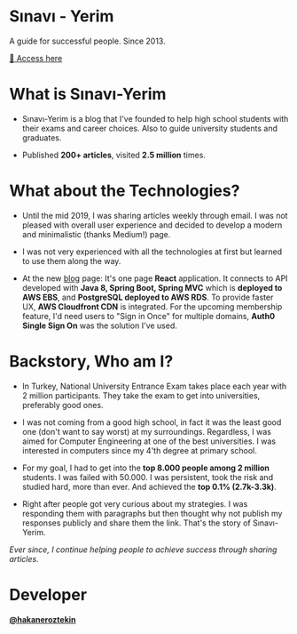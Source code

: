# Sınavı - Yerim
A guide for successful people. Since 2013.

[📜 Access here](https://sinaviyerim.com/)

# What is Sınavı-Yerim
* Sınavı-Yerim is a blog that I've founded to help high school students with their exams and career choices. Also to guide university students and graduates.

* Published **200+ articles**, visited **2.5 million** times.

# What about the Technologies?
* Until the mid 2019, I was sharing articles weekly through email. I was not pleased with overall user experience and decided to develop a modern and minimalistic (thanks Medium!) page. 

* I was not very experienced with all the technologies at first but learned to use them along the way.

* At the new [blog](https://blog.sinaviyerim.com) page: It's one page **React** application. It connects to API developed with **Java 8, Spring Boot, Spring MVC** which is **deployed to AWS EBS**, and **PostgreSQL deployed to AWS RDS**. To provide faster UX, **AWS Cloudfront CDN** is integrated. For the upcoming membership feature, I'd need users to "Sign in Once" for multiple domains, **Auth0 Single Sign On** was the solution I've used.
 
# Backstory, Who am I?
* In Turkey, National University Entrance Exam takes place each year with 2 million participants. They take the exam to get into universities, preferably good ones.

* I was not coming from a good high school, in fact it was the least good one (don't want to say worst) at my surroundings. Regardless, I was aimed for Computer Engineering at one of the best universities. I was interested in computers since my 4'th degree at primary school.

* For my goal, I had to get into the **top 8.000 people among 2 million** students. I was failed with 50.000. I was persistent, took the risk and studied hard, more than ever. And achieved the **top 0.1% (2.7k-3.3k)**. 

* Right after people got very curious about my strategies. I was responding them with paragraphs but then thought why not publish my responses publicly and share them the link. That's the story of Sınavı-Yerim. 

*Ever since, I continue helping people to achieve success through sharing articles.* 

# Developer
**[@hakaneroztekin](https://github.com/hakaneroztekin)**
